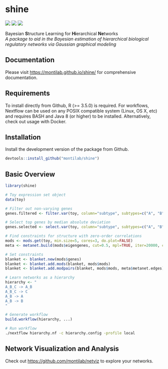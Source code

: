 
<!-- README.md is generated from README.Rmd. Please edit that file -->

# shine

[![](https://img.shields.io/badge/platforms-linux%20%7C%20osx%20-2a89a1.svg)]()
[![](https://img.shields.io/badge/lifecycle-stable-4ba598.svg)](https://www.tidyverse.org/lifecycle/#stable)
[![](https://img.shields.io/github/last-commit/montilab/shine.svg)](https://github.com/montilab/shine/commits/master)

Bayesian **S**tructure Learning for **Hi**erarchical **Ne**tworks  
*A package to aid in the Bayesian estimation of hierarchical biological
regulatory networks via Gaussian graphical modeling*

## Documentation

Please visit <https://montilab.github.io/shine/> for comprehensive
documentation.

## Requirements

To install directly from Github, R (\>= 3.5.0) is required. For
workflows, Nextflow can be used on any POSIX compatible system (Linux,
OS X, etc) and requires BASH and Java 8 (or higher) to be installed.
Alternatively, check out usage with Docker.

## Installation

Install the development version of the package from Github.

``` r
devtools::install_github("montilab/shine")
```

## Basic Overview

``` r
library(shine)
```

``` r
# Toy expression set object
data(toy)

# Filter out non-varying genes
genes.filtered <- filter.var(toy, column="subtype", subtypes=c("A", "B", "C"))

# Select top genes by median absolute deviation
genes.selected <- select.var(toy, column="subtype", subtypes=c("A", "B", "C"), limit=30)

# Find constraints for structure with zero-order correlations
mods <- mods.get(toy, min.size=5, cores=3, do.plot=FALSE)
meta <- metanet.build(mods$eigengenes, cut=0.5, mpl=TRUE, iter=20000, cores=3)

# Set constraints
blanket <- blanket.new(mods$genes)
blanket <- blanket.add.mods(blanket, mods$mods)
blanket <- blanket.add.modpairs(blanket, mods$mods, meta$metanet.edges)

# Learn networks as a hierarchy
hierarchy <- "
A_B_C -> A_B
A_B_C -> C
A_B -> A
A_B -> B
"

# Generate workflow
build.workflow(hierarchy, ...)
```

``` bash
# Run workflow
./nextflow hierarchy.nf -c hierarchy.config -profile local
```

## Network Visualization and Analysis

Check out <https://github.com/montilab/netviz> to explore your networks.
